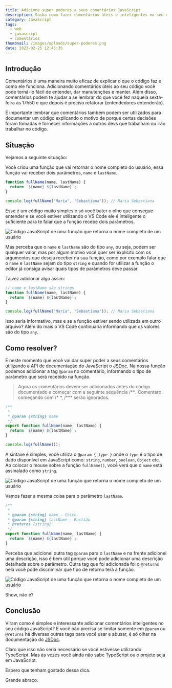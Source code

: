 ```yaml
---
title: Adicione super poderes a seus comentários JavaScript
description: Saiba como fazer comentários úteis e inteligentes no seu código JavaScript.
category: JavaScript
tags:
  - web
  - javascript
  - comentários
thumbnail: /images/uploads/super-poderes.png
date: 2023-02-25 12:45:35
---
```

## Introdução

Comentários é uma maneira muito eficaz de explicar o que o código faz e como ele funciona. Adicionando comentários úteis ao seu código você pode torná-lo fácil de entender, dar manutenções e manter. Além disso, comentários podem te ajudar a se lembrar do que você fez naquela sexta-feira às 17h50 e que depois é preciso refatorar (entendedores entenderão). 

É importante lembrar que comentários também podem ser utilizados para documentar um código explicando o motivo de porque certas decisões foram tomadas e fornecer informações a outros devs que trabalham ou irão trabalhar no código.

## Situação

Vejamos a seguinte situação:

Você criou uma função que vai retornar o nome completo do usuário, essa função vai receber dois parâmetros, `name` e `lastName`.

```javascript
function fullName(name, lastName) {
  return `${name} ${lastName}`;
}

console.log(fullName("Maria", "Sebastiana")); // Maria Sebastiana
```

Esse é um código muito simples é só você bater o olho que consegue entender e se você estiver utilizando o VS Code ele é inteligente o suficiente para te falar que a função recebe dois parâmetros.

![Código JavaScript de uma função que retorna o nome completo de um usuário](/images/uploads/code-1.png "Código JavaScript de uma função que retorna o nome completo de um usuário")

Mas perceba que o `name` e `lastName` são do tipo `any`, ou seja, podem ser qualquer valor, mas por algum motivo você quer ser explícito com os argumentos que deseja receber na sua função, como por exemplo falar que o `name` e `lastName` sejam do tipo `string` e quando for utilizar a função o editor já consiga avisar quais tipos de parâmetros deve passar.

Talvez adicionar algo assim:

```javascript
// name e lastName são strings
function fullName(name, lastName) {
  return `${name} ${lastName}`;
}

console.log(fullName("Maria", "Sebastiana")); // Maria Sebastiana
```

Isso seria informativo, mas e se a função estiver sendo utilizada em outro arquivo?
Além do mais o VS Code continuaria informando que os valores são do tipo `any`.

## Como resolver?

É neste momento que você vai dar super poder a seus comentários utilizando a API de documentação do JavaScript o [JSDoc](https://jsdoc.app/).
Na nossa função podemos adicionar a tag `@param` no comentário, informando o tipo de parâmetro que será recebido na função.

> Agora os comentários devem ser adicionados antes do código documentado e começar com a seguinte sequência /\*\***.** Comentáro começando com /\* \*, /\*\** serão ignorados.

```javascript
/**
 * 
 * @param {string} name  
 */
export function fullName(name, lastName) {
  return `${name} ${lastName}`;
}

console.log(fullName());
```

A sintaxe é simples, você utiliza o `@param { type }` onde o `type` é o tipo de dado disponível em JavaScript como: `string`, `number`, `boolean`, `Object` etc.
Ao colocar o mouse sobre a função `fullName()`, você verá que o `name` está assinalado como `string`.

![Código JavaScript de uma função que retorna o nome completo de um usuário](/images/uploads/code-2.png "Código JavaScript de uma função que retorna o nome completo de um usuário")

Vamos fazer a mesma coisa para o parâmetro `lastName`.

```javascript
/**
 *
 * @param {string} name - Chico
 * @param {string} lastName - Bastião
 * @returns {string}
 */
export function fullName(name, lastName) {
  return `${name} ${lastName}`;
}
```

Perceba que adicionei outra tag `@param` para o `lastName` e na frente adicionei uma descrição, isso é bem útil porque você pode adicionar uma descrição detalhada sobre o parâmetro. Outra tag que foi adicionada foi o `@returns` nela você pode discriminar que tipo de retorno terá a função.

![Código JavaScript de uma função que retorna o nome completo de um usuário](/images/uploads/code-3.png "Código JavaScript de uma função que retorna o nome completo de um usuário")

Show, não é?

## Conclusão

Viram como é simples e interessante adicionar comentários inteligentes no seu código JavaScript? E você não precisa se limitar somente em `@param` ou `@returns` há diversas outras tags para você usar e abusar, é só olhar na documentação do [JSDoc](https://jsdoc.app/index.html#block-tags).

Claro que isso não seria necessário se você estivesse utilizando TypeScript. Mas às vezes você ainda não sabe TypeScript ou o projeto seja em JavaScript.

Espero que tenham gostado dessa dica.


Grande abraço.